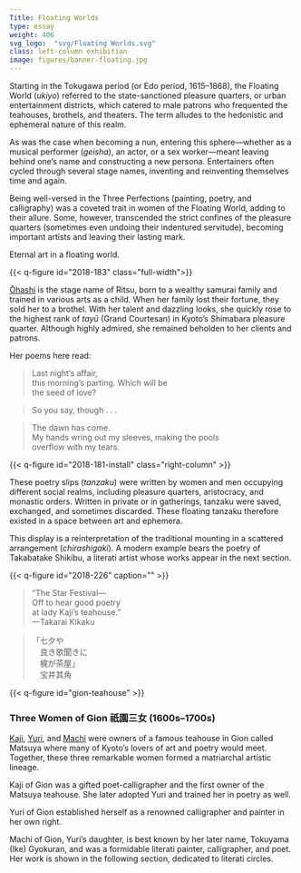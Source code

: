 ```yaml
---
Title: Floating Worlds
type: essay
weight: 406
svg_logo:  "svg/Floating Worlds.svg"
class: left-column exhibition
image: figures/banner-floating.jpg
---
```


Starting in the Tokugawa period (or Edo period, 1615–1868), the Floating World (*ukiyo*) referred to the state-sanctioned pleasure quarters, or urban entertainment districts, which catered to male patrons who frequented the teahouses, brothels, and theaters. The term alludes to the hedonistic and ephemeral nature of this realm.

As was the case when becoming a nun, entering this sphere—whether as a musical performer (*geisha*), an actor, or a sex worker—meant leaving behind one’s name and constructing a new persona. Entertainers often cycled through several stage names, inventing and reinventing themselves time and again.

Being well-versed in the Three Perfections (painting, poetry, and calligraphy) was a coveted trait in women of the Floating World, adding to their allure. Some, however, transcended the strict confines of the pleasure quarters (sometimes even undoing their indentured servitude), becoming important artists and leaving their lasting mark.

Eternal art in a floating world.

{{< q-figure id="2018-183" class="full-width">}}

[Ōhashi](/artists/#Ōhashi-dayū-(The-Tayū-Ōhashi)-大橋太夫/) is the stage name of Ritsu, born to a wealthy samurai family and trained in various arts as a child. When her family lost their fortune, they sold her to a brothel. With her talent and dazzling looks, she quickly rose to the highest rank of *tayū* (Grand Courtesan) in Kyoto’s Shimabara pleasure quarter. Although highly admired, she remained beholden to her clients and patrons.

Her poems here read:

>Last night’s affair,<br />
>this morning’s parting. Which will be<br />
>the seed of love?<br />

>So you say, though . . .

>The dawn has come.<br />
>My hands wring out my sleeves, making the pools<br />
>overflow with my tears.

{{< q-figure id="2018-181-install" class="right-column" >}}

These poetry slips (*tanzaku*) were written by women and men occupying different social realms, including pleasure quarters, aristocracy, and monastic orders. Written in private or in gatherings, tanzaku were saved, exchanged, and sometimes discarded. These floating tanzaku therefore existed in a space between art and ephemera.

This display is a reinterpretation of the traditional mounting in a scattered arrangement (*chirashigaki*). A modern example bears the poetry of Takabatake Shikibu, a literati artist whose works appear in the next section.

{{< q-figure id="2018-226" caption="" >}}

>“The Star Festival—<br />
>Off to hear good poetry<br />
>at lady Kaji’s teahouse.”<br />
>—Takarai Kikaku

><span lang="ja">「七夕や<br />
>&#12288;良き歌聞きに<br />
>&#12288;梶が茶屋」<br />
>&#12288;宝井其角</span>

{{< q-figure id="gion-teahouse" >}}

### Three Women of Gion <span lang="ja">祇園三女</span> (1600s–1700s)

[Kaji](/artists/#Kaji-of-Gion-祇園梶子/), [Yuri](/artists/#Yuri-of-Gion-祇園の百合/), and [Machi](/artists/#Tokuyama-(Ike)-Gyokuran-徳山(池)玉瀾/) were owners of a famous teahouse in Gion called Matsuya where many of Kyoto’s lovers of art and poetry would meet. Together, these three remarkable women formed a matriarchal artistic lineage.

Kaji of Gion was a gifted poet-calligrapher and the first owner of the Matsuya teahouse. She later adopted Yuri and trained her in poetry as well.

Yuri of Gion established herself as a renowned calligrapher and painter in her own right.

Machi of Gion, Yuri’s daughter, is best known by her later name, Tokuyama (Ike) Gyokuran, and was a formidable literati painter, calligrapher, and poet. Her work is shown in the following section, dedicated to literati circles.